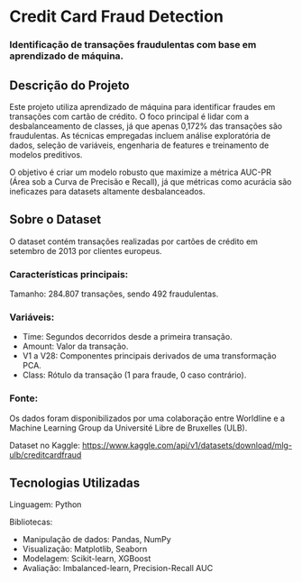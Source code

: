 # Credit Card Fraud Detection
### Identificação de transações fraudulentas com base em aprendizado de máquina.

## Descrição do Projeto
Este projeto utiliza aprendizado de máquina para identificar fraudes em transações com cartão de crédito. O foco principal é lidar com a desbalanceamento de classes, já que apenas 0,172% das transações são fraudulentas. As técnicas empregadas incluem análise exploratória de dados, seleção de variáveis, engenharia de features e treinamento de modelos preditivos.

O objetivo é criar um modelo robusto que maximize a métrica AUC-PR (Área sob a Curva de Precisão e Recall), já que métricas como acurácia são ineficazes para datasets altamente desbalanceados.

## Sobre o Dataset
O dataset contém transações realizadas por cartões de crédito em setembro de 2013 por clientes europeus.

### Características principais:
Tamanho: 284.807 transações, sendo 492 fraudulentas.
### Variáveis:
- Time: Segundos decorridos desde a primeira transação.
- Amount: Valor da transação.
- V1 a V28: Componentes principais derivados de uma transformação PCA.
- Class: Rótulo da transação (1 para fraude, 0 caso contrário).

### Fonte:
Os dados foram disponibilizados por uma colaboração entre Worldline e a Machine Learning Group da Université Libre de Bruxelles (ULB).

Dataset no Kaggle: https://www.kaggle.com/api/v1/datasets/download/mlg-ulb/creditcardfraud

## Tecnologias Utilizadas
Linguagem: Python

Bibliotecas:
- Manipulação de dados: Pandas, NumPy
- Visualização: Matplotlib, Seaborn
- Modelagem: Scikit-learn, XGBoost
- Avaliação: Imbalanced-learn, Precision-Recall AUC
